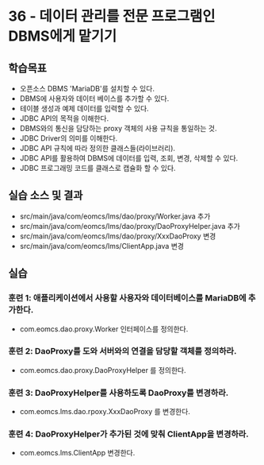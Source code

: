 # 36 - 데이터 관리를 전문 프로그램인 DBMS에게 맡기기

## 학습목표

- 오픈소스 DBMS 'MariaDB'를 설치할 수 있다.
- DBMS에 사용자와 데이터 베이스를 추가할 수 있다.
- 테이블 생성과 예제 데이터를 입력할 수 있다.
- JDBC API의 목적을 이해한다.
 - DBMS와의 통신을 담당하는 proxy 객체의 사용 규칙을 통일하는 것.
- JDBC Driver의 의미를 이해한다.
 - JDBC API 규칙에 따라 정의한 클래스들(라이브러리).
- JDBC API를 활용하여 DBMS에 데이터를 입력, 조회, 변경, 삭제할 수 있다.
- JDBC 프로그래밍 코드를 클래스로 캡슐화 할 수 있다.

## 실습 소스 및 결과

- src/main/java/com/eomcs/lms/dao/proxy/Worker.java 추가
- src/main/java/com/eomcs/lms/dao/proxy/DaoProxyHelper.java 추가
- src/main/java/com/eomcs/lms/dao/proxy/XxxDaoProxy 변경
- src/main/java/com/eomcs/lms/ClientApp.java 변경

## 실습  

### 훈련 1: 애플리케이션에서 사용할 사용자와 데이터베이스를 MariaDB에 추가한다.

- com.eomcs.dao.proxy.Worker 인터페이스를 정의한다.

### 훈련 2: DaoProxy를 도와 서버와의 연결을 담당할 객체를 정의하라. 

- com.eomcs.dao.proxy.DaoProxyHelper 를 정의한다.

### 훈련 3: DaoProxyHelper를 사용하도록 DaoProxy를 변경하라.

- com.eomcs.lms.dao.rpoxy.XxxDaoProxy 를 변경한다.

### 훈련 4: DaoProxyHelper가 추가된 것에 맞춰 ClientApp을 변경하라.

- com.eomcs.lms.ClientApp 변경한다.
  
